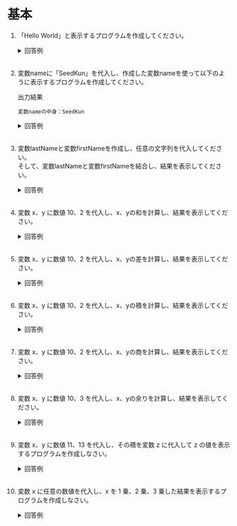 # 基本

1. 「Hello World」と表示するプログラムを作成してください。

	<details><summary>回答例</summary><div>
		
	```
	echo "Hello World";
	```
		
	</div></details>
	

	<br>

2. 変数nameに「SeedKun」を代入し、作成した変数nameを使って以下のように表示するプログラムを作成してください。

	出力結果
		
	```
	変数nameの中身：SeedKun
	```
		
	<details><summary>回答例</summary><div>
		
	```
	$name = "SeedKun";
	// 以下2通りの方法で表示可
	echo "変数nameの中身：${name}";
	echo '変数nameの中身：' . $name;
	```
		
	</div></details>

	<br>

3. 変数lastNameと変数firstNameを作成し、任意の文字列を代入してください。  
そして、変数lastNameと変数firstNameを結合し、結果を表示してください。

	<details><summary>回答例</summary><div>
		
	```
	$lastName = "山田";
	$firstName = "太郎";
	echo $lastName . $firstName;
	```
		
	</div></details>
	
	<br>

	
1. 変数 x、y に数値 10、2 を代入し、x、yの和を計算し、結果を表示してください。

	<details><summary>回答例</summary><div>
		
	```
	$x = 10;
	$y = 2;
	echo $x + $y;
	```
		
	</div></details>
	
	<br>
	
5. 変数 x、y に数値 10、2 を代入し、x、yの差を計算し、結果を表示してください。

	<details><summary>回答例</summary><div>
		
	```
	$x = 10;
	$y = 2;
	echo $x - $y;
	```
		
	</div></details>
	
	<br>
	
6. 変数 x、y に数値 10、2 を代入し、x、yの積を計算し、結果を表示してください。

	<details><summary>回答例</summary><div>
		
	```
	$x = 10;
	$y = 2;
	echo $x * $y;
	```
		
	</div></details>
	
	<br>
	
7. 変数 x、y に数値 10、2 を代入し、x、yの商を計算し、結果を表示してください。

	<details><summary>回答例</summary><div>
		
	```
	$x = 10;
	$y = 2;
	echo $x / $y;
	```
		
	</div></details>
	
	<br>
	
8. 変数 x、y に数値 10、3 を代入し、x、yの余りを計算し、結果を表示してください。

	<details><summary>回答例</summary><div>
		
	```
	$x = 10;
	$y = 3;
	echo $x % $y;
	```
		
	</div></details>
	
	<br>
	
9. 変数 x、y に数値 11、13 を代入し、その積を変数 z に代入して z の値を表示するプログラムを作成しなさい。

	<details><summary>回答例</summary><div>
		
	```
	$x = 11;
	$y = 13;
	$z = $x * $y;
	echo $z;
	```
		
	</div></details>
	
	<br>
	
10. 変数 x に任意の数値を代入し、x を 1 乗、2 乗、3 乗した結果を表示するプログラムを作成しなさい。

	<details><summary>回答例</summary><div>
		
	```
	$x = 2;
	echo $x;
	echo $x * $x;
	echo $x * $x * $x;
	echo pow($x, 2);
	```
		
	</div></details>
	
	<br>